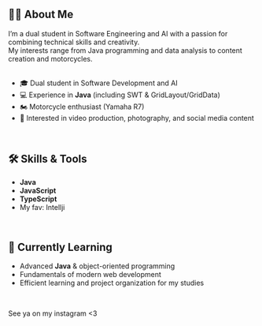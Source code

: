 ## 👩‍💻 About Me  
I’m a dual student in Software Engineering and AI with a passion for combining technical skills and creativity.<br>
My interests range from Java programming and data analysis to content creation and motorcycles.<br>
<br>
- 🎓 Dual student in Software Development and AI<br>
- 💻 Experience in **Java** (including SWT & GridLayout/GridData)<br>
- 🏍️ Motorcycle enthusiast (Yamaha R7)<br>
- 🎥 Interested in video production, photography, and social media content<br>
<br>

## 🛠 Skills & Tools   
- **Java**<br>
- **JavaScript**<br>
- **TypeScript**<br>
- My fav: Intellji<br>
<br>

## 🌱 Currently Learning  
- Advanced **Java** & object-oriented programming<br>
- Fundamentals of modern web development<br>
- Efficient learning and project organization for my studies<br>
<br>

See ya on my instagram <3 
